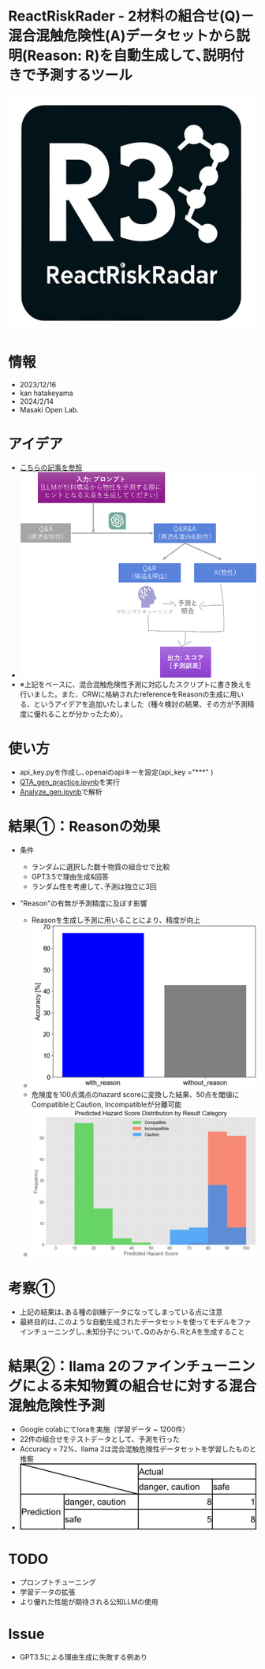 # ReactRiskRader - 2材料の組合せ(Q)－混合混触危険性(A)データセットから説明(Reason: R)を自動生成して､説明付きで予測するツール

![](contents/0_logo.png)

# 情報
- 2023/12/16
- kan hatakeyama
- 2024/2/14
- Masaki Open Lab.

# アイデア
- [こちらの記事を参照](https://note.com/kan_hatakeyama/n/n56afe0df282a)
- ![](contents/scheme.png)
- ※上記をベースに、混合混触危険性予測に対応したスクリプトに書き換えを行いました。また、CRWに格納されたreferenceをReasonの生成に用いる、というアイデアを追加いたしました（種々検討の結果、その方が予測精度に優れることが分かったため）。

# 使い方
- api_key.pyを作成し､openaiのapiキーを設定(api_key ="***" )
- [QTA_gen_practice.ipynb](QRA_gen_practice.ipynb)を実行
- [Analyze_gen.ipynb](Analyze_gen.ipynb)で解析

# 結果①：Reasonの効果
- 条件
  - ランダムに選択した数十物質の組合せで比較
  - GPT3.5で理由生成&回答
  - ランダム性を考慮して､予測は独立に3回

- "Reason"の有無が予測精度に及ぼす影響
  - Reasonを生成し予測に用いることにより、精度が向上
  - ![](contents/1_w_wo_reason.png)
  - 危険度を100点満点のhazard scoreに変換した結果、50点を閾値にCompatibleとCaution, Incompatibleが分離可能
  - ![](contents/2_hazard_score_histgram.png)

# 考察①
  - 上記の結果は､ある種の訓練データになってしまっている点に注意
  - 最終目的は､このような自動生成されたデータセットを使ってモデルをファインチューニングし､未知分子について､Qのみから､RとAを生成すること

# 結果②：llama 2のファインチューニングによる未知物質の組合せに対する混合混触危険性予測
  - Google colabにてloraを実施（学習データ ~ 1200件）
  - 22件の組合せをテストデータとして、予測を行った
  - Accuracy = 72%、llama 2は混合混触危険性データセットを学習したものと推察
  - ![](contents/3_lora.png)

# TODO
  - プロンプトチューニング
  - 学習データの拡張
  - より優れた性能が期待される公知LLMの使用
# Issue
  - GPT3.5による理由生成に失敗する例あり